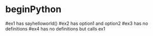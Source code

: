 # beginPython

#ex1 has sayhelloworld()
#ex2 has option1 and option2
#ex3 has no definitions
#ex4 has no definitions but calls ex1
